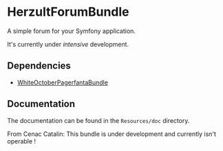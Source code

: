 HerzultForumBundle
==================

A simple forum for your Symfony application.

It's currently under *intensive* development.

## Dependencies

- [WhiteOctoberPagerfantaBundle][pagerfanta-bundle]


## Documentation

The documentation can be found in the `Resources/doc` directory.

[pagerfanta-bundle]: http://github.com/whiteoctober/WhiteOctoberPagerfantaBundle


From Cenac Catalin:
This bundle is under development and currently isn't operable !